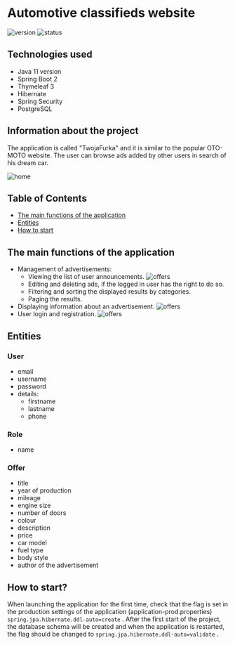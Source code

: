 # Automotive classifieds website 
![version](https://zapodaj.net/images/bbf9ec3fabc6b.png) ![status](https://zapodaj.net/images/83334bb6d63dc.png)

## Technologies used
  - Java 11 version
  - Spring Boot 2
  - Thymeleaf 3
  - Hibernate
  - Spring Security
  - PostgreSQL
  
## Information about the project
The application is called "TwojaFurka" and it is similar to the popular OTO-MOTO website. The user can browse ads added by other users in search of his dream car.

![home](https://zapodaj.net/images/a5cc7026cf604.png)

## Table of Contents
- [The main functions of the application](#The-main-functions-of-the-application)
- [Entities](#Entities)
- [How to start](#How-to-start?)

## The main functions of the application
  - Management of advertisements:
    - Viewing the list of user announcements.
    ![offers](https://zapodaj.net/images/36b76e2970309.png)
    - Editing and deleting ads, if the logged in user has the right to do so.
    - Filtering and sorting the displayed results by categories.
    - Paging the results.
  - Displaying information about an advertisement.
  ![offers](https://zapodaj.net/images/338528b735cad.png)
  - User login and registration.
  ![offers](https://zapodaj.net/images/9dc10357a3f60.png)

## Entities
### User
  - email
  - username
  - password
  - details:
    - firstname
    - lastname
    - phone
    
### Role
  - name

### Offer
  - title
  - year of production
  - mileage
  - engine size
  - number of doors
  - colour 
  - description
  - price
  - car model
  - fuel type
  - body style
  - author of the advertisement
  
  ## How to start?
When launching the application for the first time, check that the flag is set in the production settings of the application (application-prod.properties)
`spring.jpa.hibernate.ddl-auto=create` .
After the first start of the project, the database schema will be created and when the application is restarted, the flag should be changed to
`spring.jpa.hibernate.ddl-auto=validate` .
